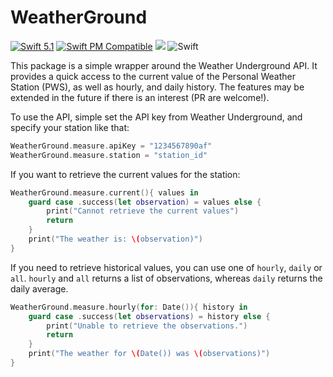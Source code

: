 # WeatherGround
[![Swift 5.1](https://img.shields.io/badge/Swift-5.1-orange)](https://swift.org)
[![Swift PM Compatible](https://img.shields.io/badge/SwiftPM-Tools:5.1-FC3324.svg?style=flat)](https://swift.org/package-manager/)
[![](https://img.shields.io/badge/license-Apache-red.svg)](https://choosealicense.com/licenses/apache/)
![Swift](https://github.com/mbarnach/WeatherGround/workflows/Swift/badge.svg)

This package is a simple wrapper around the Weather Underground API.
It provides a quick access to the current value of the Personal Weather Station (PWS),
as well as hourly, and daily history.
The features may be extended in the future if there is an interest (PR are welcome!).

To use the API, simple set the API key from Weather Underground, and specify your station like that:

```swift
WeatherGround.measure.apiKey = "1234567890af"
WeatherGround.measure.station = "station_id"
```

If you want to retrieve the current values for the station:

```swift
WeatherGround.measure.current(){ values in 
    guard case .success(let observation) = values else {
        print("Cannot retrieve the current values")
        return
    }
    print("The weather is: \(observation)")
}
```

If you need to retrieve historical values, you can use one of `hourly`, `daily` or `all`.
`hourly` and `all` returns a list of observations, whereas `daily` returns the daily average.

```swift
WeatherGround.measure.hourly(for: Date()){ history in 
    guard case .success(let observations) = history else {
        print("Unable to retrieve the observations.")
        return
    }
    print("The weather for \(Date()) was \(observations)")
}
```